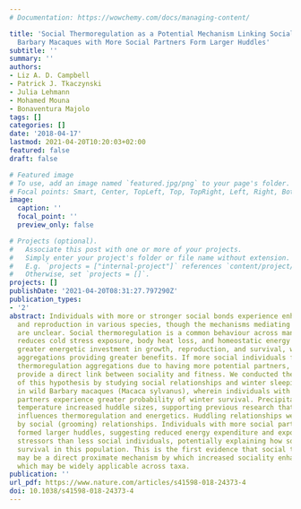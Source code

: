 ```yaml
---
# Documentation: https://wowchemy.com/docs/managing-content/

title: 'Social Thermoregulation as a Potential Mechanism Linking Sociality and Fitness:
  Barbary Macaques with More Social Partners Form Larger Huddles'
subtitle: ''
summary: ''
authors:
- Liz A. D. Campbell
- Patrick J. Tkaczynski
- Julia Lehmann
- Mohamed Mouna
- Bonaventura Majolo
tags: []
categories: []
date: '2018-04-17'
lastmod: 2021-04-20T10:20:03+02:00
featured: false
draft: false

# Featured image
# To use, add an image named `featured.jpg/png` to your page's folder.
# Focal points: Smart, Center, TopLeft, Top, TopRight, Left, Right, BottomLeft, Bottom, BottomRight.
image:
  caption: ''
  focal_point: ''
  preview_only: false

# Projects (optional).
#   Associate this post with one or more of your projects.
#   Simply enter your project's folder or file name without extension.
#   E.g. `projects = ["internal-project"]` references `content/project/deep-learning/index.md`.
#   Otherwise, set `projects = []`.
projects: []
publishDate: '2021-04-20T08:31:27.797290Z'
publication_types:
- '2'
abstract: Individuals with more or stronger social bonds experience enhanced survival
  and reproduction in various species, though the mechanisms mediating these effects
  are unclear. Social thermoregulation is a common behaviour across many species which
  reduces cold stress exposure, body heat loss, and homeostatic energy costs, allowing
  greater energetic investment in growth, reproduction, and survival, with larger
  aggregations providing greater benefits. If more social individuals form larger
  thermoregulation aggregations due to having more potential partners, this would
  provide a direct link between sociality and fitness. We conducted the first test
  of this hypothesis by studying social relationships and winter sleeping huddles
  in wild Barbary macaques (Macaca sylvanus), wherein individuals with more social
  partners experience greater probability of winter survival. Precipitation and low
  temperature increased huddle sizes, supporting previous research that huddle size
  influences thermoregulation and energetics. Huddling relationships were predicted
  by social (grooming) relationships. Individuals with more social partners therefore
  formed larger huddles, suggesting reduced energy expenditure and exposure to environmental
  stressors than less social individuals, potentially explaining how sociality affects
  survival in this population. This is the first evidence that social thermoregulation
  may be a direct proximate mechanism by which increased sociality enhances fitness,
  which may be widely applicable across taxa.
publication: ''
url_pdf: https://www.nature.com/articles/s41598-018-24373-4
doi: 10.1038/s41598-018-24373-4
---
```

